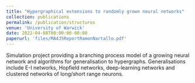 ```yaml
---
title: "Hypergraphical extensions to randomly grown neural networks"
collection: publications
permalink: /publication/structures
venue: 'University of Warwick'
date: 2022-04-08T00:00:00-00:00
paperurl: 'files/MA4J5ReportRamonNartallo.pdf'
---
```

Simulation project providing a branching process model of a growing neural network and algorithms for generalisation to hypergraphs. Generalisations include E-I networks, Hopfield networks, deep-learning networks and clustered networks of long/short range neurons.